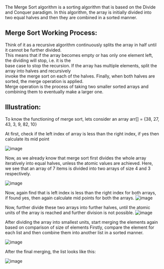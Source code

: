 The Merge Sort algorithm is a sorting algorithm that is based on the Divide and Conquer paradigm. In this algorithm, the array is initially divided into two equal 
halves and then they are combined in a sorted manner.

## Merge Sort Working Process:
Think of it as a recursive algorithm continuously splits the array in half until it cannot be further divided.<br>
This means that if the array becomes empty or has only one element left, the dividing will stop, i.e. it is the<br>
base case to stop the recursion. If the array has multiple elements, split the array into halves and recursively<br>
invoke the merge sort on each of the halves. Finally, when both halves are sorted, the merge operation is applied.<br>
Merge operation is the process of taking two smaller sorted arrays and combining them to eventually make a larger one.<br>

## Illustration:
To know the functioning of merge sort, lets consider an array arr[] = {38, 27, 43, 3, 9, 82, 10}

At first, check if the left index of array is less than the right index, if yes then calculate its mid point

![image](https://user-images.githubusercontent.com/61406986/202919147-cd459e79-1a81-449e-9804-3dbe34803e2b.png)

Now, as we already know that merge sort first divides the whole array iteratively into equal halves, unless the atomic values are achieved. 
Here, we see that an array of 7 items is divided into two arrays of size 4 and 3 respectively.

![image](https://user-images.githubusercontent.com/61406986/202919159-32209067-39e1-4d44-9bba-f816e469fdb6.png)

Now, again find that is left index is less than the right index for both arrays, if found yes, then again calculate mid points for both the arrays.
![image](https://user-images.githubusercontent.com/61406986/202919169-cfff2d74-611d-4120-863d-96495465f7ab.png)

Now, further divide these two arrays into further halves, until the atomic units of the array is reached and further division is not possible.
![image](https://user-images.githubusercontent.com/61406986/202919183-2c5340bf-88ce-4030-ae2e-cd8def8a0b92.png)

After dividing the array into smallest units, start merging the elements again based on comparison of size of elements
Firstly, compare the element for each list and then combine them into another list in a sorted manner.

![image](https://user-images.githubusercontent.com/61406986/202919192-f74aa393-78f4-4671-86a0-9c9296b95f16.png)

After the final merging, the list looks like this:

![image](https://user-images.githubusercontent.com/61406986/202919201-00ab44f8-a7b0-41d6-9285-c326d7b363b4.png)

